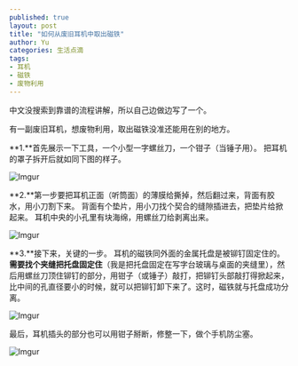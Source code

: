 ```yaml
---
published: true
layout: post
title: "如何从废旧耳机中取出磁铁"
author: Yu
categories: 生活点滴
tags: 
- 耳机
- 磁铁
- 废物利用
---
```


中文没搜索到靠谱的流程讲解，所以自己边做边写了一个。

有一副废旧耳机，想废物利用，取出磁铁没准还能用在别的地方。

**1.**首先展示一下工具，一个小型一字螺丝刀，一个钳子（当锤子用）。
把耳机的罩子拆开后就如同下图的样子。

![Imgur](https://i.imgur.com/Sy0s6mn.png)

**2.**第一步要把耳机正面（听筒面）的薄膜给撕掉，然后翻过来，背面有胶水，用小刀割下来。
背面有个垫片，用小刀找个契合的缝隙插进去，把垫片给掀起来。
耳机中央的小孔里有块海绵，用螺丝刀给剥离出来。

![Imgur](https://i.imgur.com/jXW5HO1.png)

**3.**接下来，关键的一步。
耳机的磁铁同外面的金属托盘是被铆钉固定住的。
**需要找个夹缝把托盘固定住**（我是把托盘固定在写字台玻璃与桌面的夹缝里），然后用螺丝刀顶住铆钉的部分，用钳子（或锤子）敲打，把铆钉头部敲打得掀起来，比中间的孔直径要小的时候，就可以把铆钉卸下来了。这时，磁铁就与托盘成功分离。

![Imgur](https://i.imgur.com/GsymA76.png)

最后，耳机插头的部分也可以用钳子掰断，修整一下，做个手机防尘塞。

![Imgur](https://i.imgur.com/Bv3uqfe.png)
